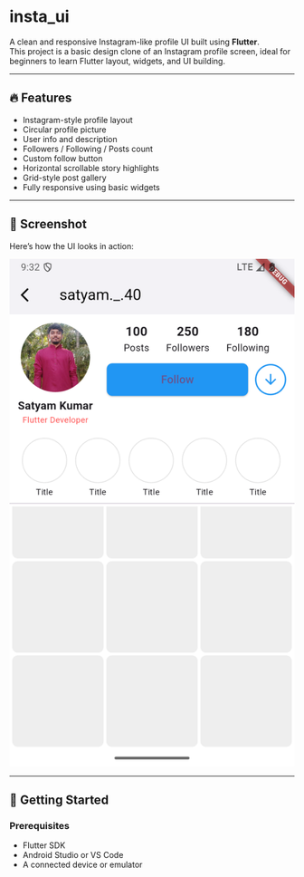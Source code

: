 # insta_ui

A clean and responsive Instagram-like profile UI built using **Flutter**.  
This project is a basic design clone of an Instagram profile screen, ideal for beginners to learn Flutter layout, widgets, and UI building.

---

## 🔥 Features

- Instagram-style profile layout
- Circular profile picture
- User info and description
- Followers / Following / Posts count
- Custom follow button
- Horizontal scrollable story highlights
- Grid-style post gallery
- Fully responsive using basic widgets

---

## 📲 Screenshot

Here’s how the UI looks in action:

![Screenshot - Insta UI](assets/flutter_01.png)

---

## 🚀 Getting Started

### Prerequisites
- Flutter SDK
- Android Studio or VS Code
- A connected device or emulator



